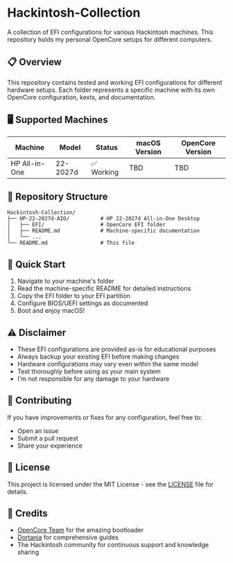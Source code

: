 # Hackintosh-Collection

A collection of EFI configurations for various Hackintosh machines. This repository holds my personal OpenCore setups for different computers.

## 📋 Overview

This repository contains tested and working EFI configurations for different hardware setups. Each folder represents a specific machine with its own OpenCore configuration, kexts, and documentation.

## 🖥️ Supported Machines

| Machine | Model | Status | macOS Version | OpenCore Version |
|---------|-------|--------|---------------|------------------|
| HP All-in-One | 22-2027d | ✅ Working | TBD | TBD |

## 📁 Repository Structure

```
Hackintosh-Collection/
├── HP-22-2027d-AIO/          # HP 22-2027d All-in-One Desktop
│   ├── EFI/                  # OpenCore EFI folder
│   ├── README.md             # Machine-specific documentation
│   └── ...
└── README.md                 # This file
```

## 🚀 Quick Start

1. Navigate to your machine's folder
2. Read the machine-specific README for detailed instructions
3. Copy the EFI folder to your EFI partition
4. Configure BIOS/UEFI settings as documented
5. Boot and enjoy macOS!

## ⚠️ Disclaimer

- These EFI configurations are provided as-is for educational purposes
- Always backup your existing EFI before making changes
- Hardware configurations may vary even within the same model
- Test thoroughly before using as your main system
- I'm not responsible for any damage to your hardware

## 🤝 Contributing

If you have improvements or fixes for any configuration, feel free to:
- Open an issue
- Submit a pull request
- Share your experience

## 📝 License

This project is licensed under the MIT License - see the [LICENSE](LICENSE) file for details.

## 🙏 Credits

- [OpenCore Team](https://github.com/acidanthera/OpenCorePkg) for the amazing bootloader
- [Dortania](https://dortania.github.io/) for comprehensive guides
- The Hackintosh community for continuous support and knowledge sharing
